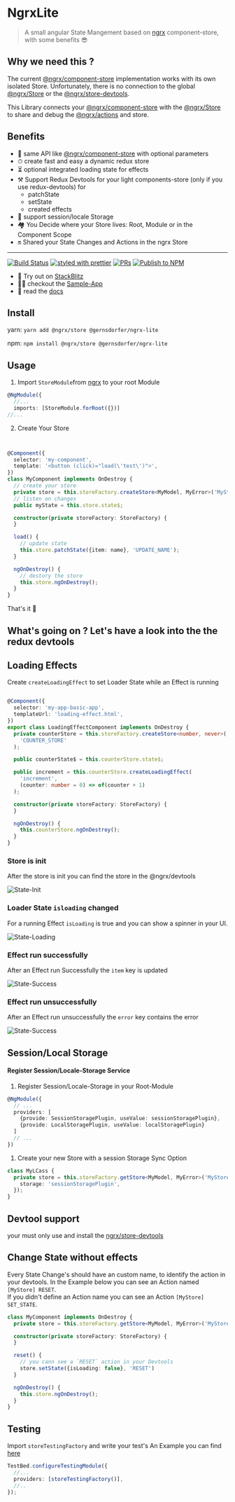 # NgrxLite

> A small angular State Mangement based on [ngrx](https://github.com/ngrx/platform) component-store, with some benefits 😎

## Why we need this ?

The current [@ngrx/component-store](https://ngrx.io/guide/component-store) implementation works with its own isolated
Store. Unfortunately, there is no connection to the global [@ngrx/Store](https://ngrx.io/guide/store) or
the [@ngrx/store-devtools](https://ngrx.io/guide/store-devtools).

This Library connects your [@ngrx/component-store](https://ngrx.io/guide/component-store) with
the [@ngrx/Store](https://ngrx.io/guide/store) to share and debug
the [@ngrx/actions](https://ngrx.io/guide/store/actions) and store.

## Benefits

- 🤝 same API like [@ngrx/component-store](https://ngrx.io/guide/component-store) with optional parameters
- ⏱ create fast and easy a dynamic redux store
- ⏳ optional integrated loading state for effects
- ⚒️ Support Redux Devtools for your light components-store (only if you use redux-devtools) for
  - patchState
  - setState
  - created effects
- 💽 support session/locale Storage
- 🏘 You Decide where your Store lives: Root, Module or in the Component Scope
- 🔛 Shared your State Changes and Actions in the ngrx Store

<hr />

[![Build Status](https://github.com/gernsdorfer/ngrx-lite/actions/workflows/ci.yml/badge.svg)]()
[![styled with prettier](https://img.shields.io/badge/styled_with-prettier-ff69b4.svg?style=flat-square)](https://github.com/prettier/prettier)
[![PRs](https://img.shields.io/badge/PRs-welcome-brightgreen.svg?style=flat-square)]()
[![Publish to NPM](https://github.com/gernsdorfer/ngrx-lite/actions/workflows/npm-publish.yml/badge.svg)](https://github.com/gernsdorfer/ngrx-lite/actions/workflows/npm-publish.yml)

- 🚀 Try out on [StackBlitz](https://stackblitz.com/github/gernsdorfer/ngrx-lite/tree/master/apps/stackblitz-app)
- 👩‍💻 checkout the [Sample-App](https://github.com/gernsdorfer/ngrx-lite/blob/master/apps/sample-app/)
- 📖 read the [docs](http://gernsdorfer.github.io/ngrx-lite/)

## Install

yarn: `yarn add @ngrx/store @gernsdorfer/ngrx-lite`

npm: `npm install @ngrx/store @gernsdorfer/ngrx-lite`

## Usage

1. Import `StoreModule`from [ngrx](https://github.com/ngrx/platform) to your root Module

```ts
@NgModule({
  //...
  imports: [StoreModule.forRoot({})]
//...
```

2. Create Your Store

```ts


@Component({
  selector: 'my-component',
  template: '<button (click)="load(\'test\')">',
})
class MyComponent implements OnDestroy {
  // create your store
  private store = this.storeFactory.createStore<MyModel, MyError>('MyStore');
  // listen on changes
  public myState = this.store.state$;

  constructor(private storeFactory: StoreFactory) {
  }

  load() {
    // update state
    this.store.patchState({item: name}, 'UPDATE_NAME');
  }

  ngOnDestroy() {
    // destory the store
    this.store.ngOnDestroy();
  }
}
```

That's it 🥳

## What's going on ? Let's have a look into the the redux devtools

## Loading Effects

Create `createLoadingEffect` to set Loader State while an Effect is running

```ts

@Component({
  selector: 'my-app-basic-app',
  templateUrl: 'loading-effect.html',
})
export class LoadingEffectComponent implements OnDestroy {
  private counterStore = this.storeFactory.createStore<number, never>(
    'COUNTER_STORE'
  );

  public counterState$ = this.counterStore.state$;

  public increment = this.counterStore.createLoadingEffect(
    'increment',
    (counter: number = 0) => of(counter + 1)
  );

  constructor(private storeFactory: StoreFactory) {
  }

  ngOnDestroy() {
    this.counterStore.ngOnDestroy();
  }
}

```

### Store is init

After the store is init you can find the store in the @ngrx/devtools

![State-Init](https://raw.githubusercontent.com/gernsdorfer/ngrx-lite/master/screens/init.png)

### Loader State `isloading` changed

For a running Effect `isLoading` is true and you can show a spinner in your UI.

![State-Loading](https://raw.githubusercontent.com/gernsdorfer/ngrx-lite/master/screens/load.png)

### Effect run successfully

After an Effect run Successfully the `item` key is updated

![State-Success](https://raw.githubusercontent.com/gernsdorfer/ngrx-lite/master/screens/success.png)

### Effect run unsuccessfully

After an Effect run unsuccessfully the `error` key contains the error

![State-Success](https://raw.githubusercontent.com/gernsdorfer/ngrx-lite/master/screens/error.png)

## Session/Local Storage

#### Register Session/Locale-Storage Service

1. Register Session/Locale-Storage in your Root-Module

```ts
@NgModule({
  // ...
  providers: [
    {provide: SessionStoragePlugin, useValue: sessionStoragePlugin},
    {provide: LocalStoragePlugin, useValue: localStoragePlugin}
  ]
  // ...
})
```

1. Create your new Store with a session Storage Sync Option

```ts
class MyLCass {
  private store = this.storeFactory.getStore<MyModel, MyError>('MyStore', {
    storage: 'sessionStoragePlugin',
  });
}
```

## Devtool support

your must only use and install the [ngrx/store-devtools](https://ngrx.io/guide/store-devtools)

## Change State without effects

Every State Change's should have an custom name, to identify the action in your devtools. In the Example below you can
see an Action named `[MyStore] RESET`.   
If you didn't define an Action name you can see an Action `[MyStore] SET_STATE`.

```ts
class MyComponent implements OnDestroy {
  private store = this.storeFactory.getStore<MyModel, MyError>('MyStore');

  constructor(private storeFactory: StoreFactory) {
  }

  reset() {
    // you cann see a `RESET` action in your Devtools
    store.setState({isLoading: false}, 'RESET')
  }

  ngOnDestroy() {
    this.store.ngOnDestroy();
  }
}
```

## Testing

Import `storeTestingFactory` and write your test's An Example you can
find [here](https://github.com/gernsdorfer/ngrx-lite/blob/master/apps/sample-app/src/app/basic/basic.component.spec.ts)

```ts
TestBed.configureTestingModule({
  //...
  providers: [storeTestingFactory()],
  //..
});
```
